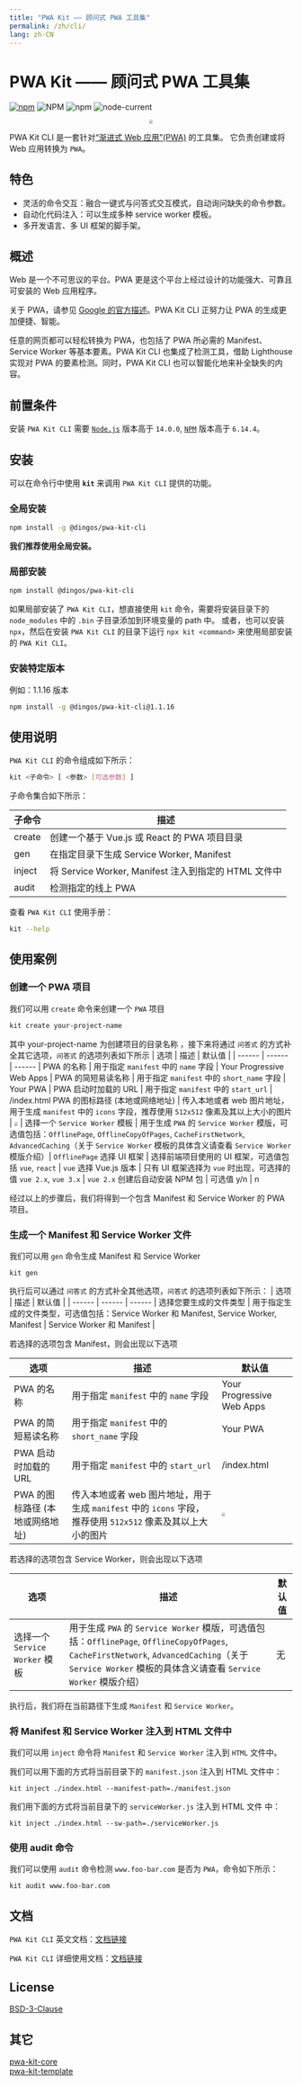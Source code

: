 ```yaml
---
title: "PWA Kit —— 顾问式 PWA 工具集"
permalink: /zh/cli/
lang: zh-CN
---
```


# PWA Kit —— 顾问式 PWA 工具集

[![npm](https://img.shields.io/npm/v/@dingos/pwa-kit-cli)](https://www.npmjs.com/package/@dingos/pwa-kit-cli)
![NPM](https://img.shields.io/npm/l/@dingos/pwa-kit-cli)
![npm](https://img.shields.io/npm/dt/@dingos/pwa-kit-cli)
![node-current](https://img.shields.io/badge/node-%3E=14.0.0-green)

<div align=center>
<img src="https://chinapwa.github.io/assets/images/icon.png" style="zoom: 40%">
</div>

PWA Kit CLI 是一套针对[“渐进式 Web 应用”(PWA)](https://web.dev/what-are-pwas/) 的工具集。
它负责创建或将 Web 应用转换为 `PWA`。

## 特色

- 灵活的命令交互：融合一键式与问答式交互模式，自动询问缺失的命令参数。
- 自动化代码注入：可以生成多种 service worker 模板。
- 多开发语言、多 UI 框架的脚手架。

## 概述

Web 是一个不可思议的平台。PWA 更是这个平台上经过设计的功能强大、可靠且可安装的 Web 应用程序。

关于 PWA，请参见 [Google 的官方描述](https://web.dev/progressive-web-apps/)。PWA Kit CLI 正努力让 PWA 的生成更加便捷、智能。

任意的网页都可以轻松转换为 PWA，也包括了 PWA 所必需的 Manifest、Service Worker 等基本要素。PWA Kit CLI 也集成了检测工具，借助 Lighthouse 实现对 PWA 的要素检测。同时，PWA Kit CLI 也可以智能化地来补全缺失的内容。

## 前置条件

安装 `PWA Kit CLI` 需要 [`Node.js`](https://nodejs.org/en/download/releases/#ref-1) 版本高于 `14.0.0`, [`NPM`](https://www.npmjs.com/package/npm) 版本高于 `6.14.4`。

## 安装

可以在命令行中使用 **`kit`** 来调用 `PWA Kit CLI` 提供的功能。

### 全局安装

```bash
npm install -g @dingos/pwa-kit-cli
```

**我们推荐使用全局安装。**

### 局部安装

```bash
npm install @dingos/pwa-kit-cli
```

如果局部安装了 `PWA Kit CLI`，想直接使用 `kit` 命令，需要将安装目录下的 `node_modules` 中的 `.bin` 子目录添加到环境变量的 path 中。
或者，也可以安装 `npx`，然后在安装 `PWA Kit CLI` 的目录下运行 `npx kit <command>` 来使用局部安装的 `PWA Kit CLI`。

### 安装特定版本

例如：1.1.16 版本

```bash
npm install -g @dingos/pwa-kit-cli@1.1.16
```

## 使用说明

`PWA Kit CLI` 的命令组成如下所示：

```bash
kit <子命令> [ <参数> [可选参数] ]
```

子命令集合如下所示：

| 子命令 | 描述                                                 |
| ------ | ---------------------------------------------------- |
| create | 创建一个基于 Vue.js 或 React 的 PWA 项目目录         |
| gen    | 在指定目录下生成 Service Worker, Manifest            |
| inject | 将 Service Worker, Manifest 注入到指定的 HTML 文件中 |
| audit  | 检测指定的线上 PWA                                   |

查看 `PWA Kit CLI` 使用手册：

```bash
kit --help
```

## 使用案例

### 创建一个 PWA 项目

我们可以用 `create` 命令来创建一个 `PWA` 项目

```bash
kit create your-project-name
```

其中 your-project-name 为创建项目的目录名称 ，接下来将通过 `问答式` 的方式补全其它选项，`问答式` 的选项列表如下所示
| 选项 | 描述 | 默认值 |
| ------ | ------ | ------ |
PWA 的名称 | 用于指定 `manifest` 中的 `name` 字段 | Your Progressive Web Apps |
PWA 的简短易读名称 | 用于指定 `manifest` 中的 `short_name` 字段 | Your PWA |
PWA 启动时加载的 URL | 用于指定 `manifest` 中的 `start_url` | /index.html
PWA 的图标路径 (本地或网络地址) | 传入本地或者 web 图片地址，用于生成 `manifest` 中的 `icons` 字段，推荐使用 `512x512` 像素及其以上大小的图片 | <img src="/assets/images/icon.png" style="zoom:40%"> |
选择一个 `Service Worker` 模板 | 用于生成 `PWA` 的 `Service Worker` 模版，可选值包括：`OfflinePage`, `OfflineCopyOfPages`, `CacheFirstNetwork`, `AdvancedCaching`（关于 `Service Worker` 模板的具体含义请查看 `Service Worker` 模版介绍）| `OfflinePage`
选择 UI 框架 | 选择前端项目使用的 UI 框架，可选值包括 `vue`, `react` | `vue`
选择 Vue.js 版本 | 只有 UI 框架选择为 `vue` 时出现，可选择的值 `vue 2.x`, `vue 3.x` | `vue 2.x`
创建后自动安装 NPM 包 | 可选值 y/n | n

经过以上的步骤后，我们将得到一个包含 Manifest 和 Service Worker 的 PWA 项目。

### 生成一个 Manifest 和 Service Worker 文件

我们可以用 `gen` 命令生成 Manifest 和 Service Worker

```
kit gen
```

执行后可以通过 `问答式` 的方式补全其他选项，`问答式` 的选项列表如下所示：
| 选项 | 描述 | 默认值 |
| ------ | ------ | ------ |
选择您要生成的文件类型 | 用于指定生成的文件类型，可选值包括：Service Worker 和 Manifest, Service Worker, Manifest | Service Worker 和 Manifest |

若选择的选项包含 Manifest，则会出现以下选项

| 选项                            | 描述                                                                                                        | 默认值                                               |
| ------------------------------- | ----------------------------------------------------------------------------------------------------------- | ---------------------------------------------------- |
| PWA 的名称                      | 用于指定 `manifest` 中的 `name` 字段                                                                        | Your Progressive Web Apps                            |
| PWA 的简短易读名称              | 用于指定 `manifest` 中的 `short_name` 字段                                                                  | Your PWA                                             |
| PWA 启动时加载的 URL            | 用于指定 `manifest` 中的 `start_url`                                                                        | /index.html                                          |
| PWA 的图标路径 (本地或网络地址) | 传入本地或者 web 图片地址，用于生成 `manifest` 中的 `icons` 字段，推荐使用 `512x512` 像素及其以上大小的图片 | <img src="/assets/images/icon.png" style="zoom:40%"> |

若选择的选项包含 Service Worker，则会出现以下选项

| 选项                           | 描述                                                                                                                                                                                                     | 默认值 |
| ------------------------------ | -------------------------------------------------------------------------------------------------------------------------------------------------------------------------------------------------------- | ------ |
| 选择一个 `Service Worker` 模板 | 用于生成 `PWA` 的 `Service Worker` 模版，可选值包括：`OfflinePage`, `OfflineCopyOfPages`, `CacheFirstNetwork`, `AdvancedCaching`（关于 `Service Worker` 模板的具体含义请查看 `Service Worker` 模版介绍） | 无     |

执行后，我们将在当前路径下生成 `Manifest` 和 `Service Worker`。

### 将 Manifest 和 Service Worker 注入到 HTML 文件中

我们可以用 `inject` 命令将 `Manifest` 和 `Service Worker` 注入到 `HTML` 文件中。

我们可以用下面的方式将当前目录下的 `manifest.json` 注入到 HTML 文件中：

```
kit inject ./index.html --manifest-path=./manifest.json
```

我们用下面的方式将当前目录下的 `serviceWorker.js` 注入到 HTML 文件 中：

```
kit inject ./index.html --sw-path=./serviceWorker.js
```

### 使用 audit 命令

我们可以使用 `audit` 命令检测 `www.foo-bar.com` 是否为 `PWA`，命令如下所示：

```
kit audit www.foo-bar.com
```

## 文档

`PWA Kit CLI` 英文文档：[文档链接](https://chinapwa.github.io/en/cli/)

`PWA Kit CLI` 详细使用文档：[文档链接](https://chinapwa.github.io/zh/cli/usage)

## License

[BSD-3-Clause](https://opensource.org/licenses/BSD-3-Clause)

## 其它

[pwa-kit-core](https://www.npmjs.com/package/@dingos/pwa-kit-core)  
[pwa-kit-template](https://www.npmjs.com/package/@dingos/pwa-kit-template)
